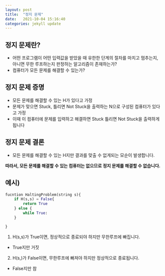 ```yaml
---
layout: post
title:  "정지 문제"
date:   2021-10-04 15:16:40
categories: jekyll update
---
```



## 정지 문제란?
- 어떤 프로그램이 어떤 입력값을 받았을 때 유한한 단계의 절차를 마치고 멈추는지, 아니면 무한 루프하는지 판정하는 알고리즘이 존재하는가?
- 컴퓨터가 모든 문제를 해결할 수 있는가?

## 정지 문제 증명
- 모든 문제를 해결할 수 있는 H가 있다고 가정
- 문제가 맞으면 Stuck, 틀리면 Not Stuck을 출력하는 N으로 구성된 컴퓨터가 있다고 가정
- 이때 이 컴퓨터에 문제를 입력하고 해결하면 Stuck 틀리면 Not Stuck을 출력하게 됩니다

## 정지 문제 결론
- 모든 문제를 해결할 수 있는 H지만 결과를 맞출 수 없게되는 모순이 발생합니다.

**따라서, 모든 문제를 해결할 수 있는 컴퓨터는 없으므로 정지 문제를 해결할 수 없습니다.**

## 예시)


```python
fucntion HaltingProblem(string s){
    if H(s,s) = False{
        return True
    } else {
        while True:
    }

}
```

1. H(s,s)가 True이면, 정상적으로 종료되야 하지만 무한루프에 빠집니다.
- True지만 거짓
2. H(s,)가 False이면, 무한루프에 빠져야 하지만 정상적으로 종료됩니다.
- False지만 참
